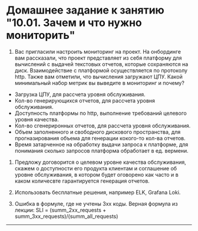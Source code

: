 # Домашнее задание к занятию "10.01. Зачем и что нужно мониторить"

1. Вас пригласили настроить мониторинг на проект. На онбординге вам рассказали, что проект представляет из себя 
платформу для вычислений с выдачей текстовых отчетов, которые сохраняются на диск. Взаимодействие с платформой 
осуществляется по протоколу http. Также вам отметили, что вычисления загружают ЦПУ. Какой минимальный набор метрик вы
выведите в мониторинг и почему?
- Загрузка ЦПУ, для рассчета уровня обслуживания.
- Кол-во генерирующихся отчетов, для рассчета уровня обслуживания.
- Доступность платформы по http, выполнение требований целевого уровня качества. 
- Кол-во сгенериронных отчетов, для рассчета уровня обслуживания.
- Объем заполненного и свободного дискового пространства, для прогназирования объема для генерации кокого-то кол-ва отчетов.
- Время затарченное на обработку выдачи запроса к платформе, для понимания сколько запросов платформа обработает в ед. вермени.

1. Предложу договорится о целевом уровне качества обслуживания, скажем о доступности его продукта клиентам и соглашение об уровне
   обслуживания, в котором будет оговорено как часто и в каком количесвте гарантируется генерация отчетов.

1. Использовать бесплатные решения, например ELK, Grafana Loki.

1. Ошибка в формуле, где не учтены 3xx коды. Верная формула из лекции: SLI = (summ_2xx_requests + summ_3xx_requests)/(summ_all_requests)

---